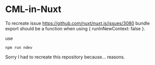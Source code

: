 # CML-in-Nuxt
To recreate issue https://github.com/nuxt/nuxt.js/issues/3080
bundle export should be a function when using { runInNewContext: false }.

use
```
npm run ndev
```

Sorry I had to recreate this repository because... reasons.
